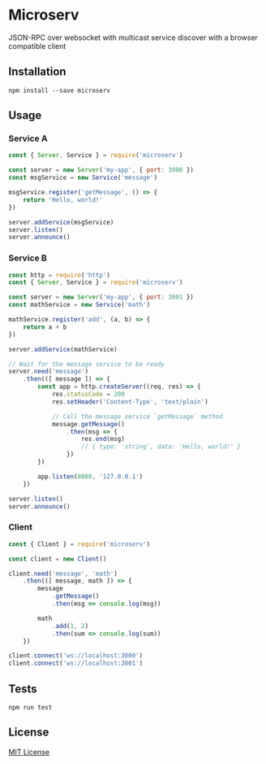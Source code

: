 # Microserv
JSON-RPC over websocket with multicast service discover with a browser compatible client

## Installation
```
npm install --save microserv
```

## Usage

### Service A
```javascript
const { Server, Service } = require('microserv')

const server = new Server('my-app', { port: 3000 })
const msgService = new Service('message')

msgService.register('getMessage', () => {
	return 'Hello, world!'
})

server.addService(msgService)
server.listen()
server.announce()
```

### Service B
```javascript
const http = require('http')
const { Server, Service } = require('microserv')

const server = new Server('my-app', { port: 3001 })
const mathService = new Service('math')

mathService.register('add', (a, b) => {
	return a + b
})

server.addService(mathService)

// Wait for the message service to be ready
server.need('message')
	.then(([ message ]) => {
		const app = http.createServer((req, res) => {
			res.statusCode = 200
			res.setHeader('Content-Type', 'text/plain')

			// Call the message service `getMessage` method
			message.getMessage()
				.then(msg => {
					res.end(msg)
					// { type: 'string', data: 'Hello, world!' }
				})
		})

		app.listen(8080, '127.0.0.1')
	})

server.listen()
server.announce()
```

### Client
```javascript
const { Client } = require('microserv')

const client = new Client()

client.need('message', 'math')
	.then(([ message, math ]) => {
		message
			.getMessage()
			.then(msg => console.log(msg))

		math
			.add(1, 2)
			.then(sum => console.log(sum))
	})

client.connect('ws://localhost:3000')
client.connect('ws://localhost:3001')
```

## Tests

```
npm run test
```

## License

[MIT License](LICENSE)